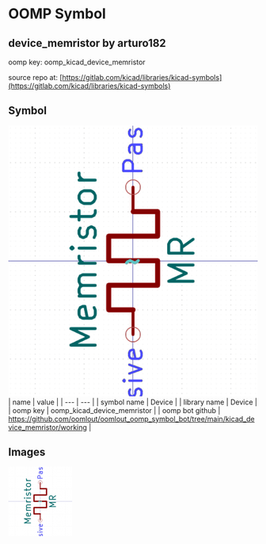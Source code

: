 # OOMP Symbol  
## device_memristor  by arturo182  
  
oomp key: oomp_kicad_device_memristor  
  
source repo at: [https://gitlab.com/kicad/libraries/kicad-symbols](https://gitlab.com/kicad/libraries/kicad-symbols)  
## Symbol  
  
[![working.png](working_600.png)](working.png)  
| name | value | 
| --- | --- | 
| symbol name | Device | 
| library name | Device | 
| oomp key | oomp_kicad_device_memristor | 
| oomp bot github | https://github.com/oomlout/oomlout_oomp_symbol_bot/tree/main/kicad_device_memristor/working | 
## Images  
  
[![working.png](working_140.png)](working.png)  
